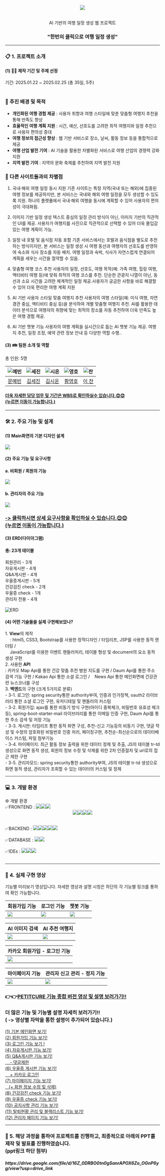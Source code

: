 <div align="center">
<img src="https://github.com/user-attachments/assets/3145af06-85b8-4d7b-9b3b-e0bbbc236350">


</br> AI 기반의 여행 일정 생성 웹 프로젝트</br>
<h3>"한번의 클릭으로 여행 일정 생성"</h3>
</div>
<!--
##목차</br>
[1. 프로젝트 소개](#1-프로젝트-소개)
[2. 개발 기간](#2-개발-기간)
[3. 팀원 소개](#3-팀원-소개)-->
<!-- <h3>-AI와 Spring framework의 MVC 패턴을 기반으로 한 Spring boot 웹 서비스 개발-</h3></br> -->
<div>

<hr>
<h3>📋 1. 프로젝트 소개</h3>
<h4>(1) 💁‍♀ 제작 기간 및 주제 선정 </h4>
<!-- 팀원 - 총 5명</br> -->
기간: 2025.01.22 ~ 2025.02.25 (총 35일, 5주)</br></br>

### 🚀 추진 배경 및 목적

- **개인화된 여행 경험 제공** : 사용자 취향과 여행 스타일에 맞춘 맞춤형 여행지 추천을 통해 만족도 향상
- **효율적인 여행 계획 지원** : 시간, 예산, 선호도를 고려한 최적 여행지와 일정 추천으로 사용자 편의성 증대
- **여행 정보의 접근성 향상** : 웹 기반 서비스로 장소, 날씨, 활동 정보 등을 통합적으로 제공
- **여행 산업 발전 기여** : AI 기술을 활용한 차별화된 서비스로 여행 산업의 경쟁력 강화 지원
- **지역 발전 기여** : 지역의 문화 축제를 추천하여 지역 발전 지원

### 🌟 다른 사이트들과의 차별점

1. 국내·해외 여행 일정 동시 지원
기존 사이트는 특정 지역(국내 또는 해외)에 집중된 여행 정보를 제공하지만, 본 서비스는 국내와 해외 여행 일정을 모두 생성할 수 있도록 지원.
하나의 플랫폼에서 국내·해외 여행을 동시에 계획할 수 있어 사용자의 편의성이 극대화됨.

2. 이미지 기반 일정 생성
텍스트 중심의 일정 관리 방식이 아닌, 이미지 기반의 직관적인 UI를 제공.
사용자가 여행지를 사진으로 직관적으로 선택할 수 있어 더욱 몰입감 있는 여행 계획이 가능.

3. 일정 내 호텔 및 음식점 자동 포함
기존 서비스에서는 호텔과 음식점을 별도로 추천하는 방식이지만, 본 서비스는 일정 생성 시 여행 동선과 여행자의 선호도를 반영하여 숙소와 식사 장소를 자동 배치.
여행 일정과 숙박, 식사가 자연스럽게 연결되어 계획을 세우는 시간을 절약할 수 있음.

4. 맞춤형 여행 코스 추천
사용자의 일정, 선호도, 여행 목적(예: 가족 여행, 힐링 여행, 액티비티 여행 등)에 맞춰 최적의 여행 코스를 추천.
단순한 관광지 나열이 아닌, 동선과 소요 시간을 고려한 체계적인 일정 제공.사용자가 궁금한 사항을 바로 해결할 수 있어 더욱 편리한 여행 계획 지원

5. AI 기반 사용자 스타일 맞춤 여행지 추천
사용자의 여행 스타일(예: 미식 여행, 자연경관 중심, 액티비티 중심 등)을 분석하여 개별 맞춤형 여행지 추천.
AI를 활용한 데이터 분석으로 여행자의 취향에 맞는 최적의 장소를 자동 추천하여 더욱 만족도 높은 여행 경험 제공.

6. AI 기반 챗봇 기능
사용자의 여행 계획을 실시간으로 돕는 AI 챗봇 기능 제공.
여행지 추천, 일정 조정, 예약 관련 정보 안내 등 다양한 역할 수행..






<h4>(3) 👪 팀원 소개 및 역할</h4>
총 인원: 5명
<markdown-accessiblity-table data-catalyst=""><table>
<thead>

<tr>
<th align="center"><img src="https://github.com/user-attachments/assets/9746b334-38e3-48dc-b845-92bb2e712536" alt="예빈"></th>
<th align="center"><img src="https://github.com/user-attachments/assets/5ce4153e-b2d9-4471-8716-d11b9f9d1ef7" alt="세진"></th>
<th align="center"><img src="https://github.com/user-attachments/assets/e0d4287e-5e7a-4a30-abf7-ed4e086749d3" alt="시온"></th>
<th align="center"><img src="https://github.com/user-attachments/assets/9ca11ff9-bc31-40f8-aadf-218d30faef66" alt="영호"></th>
<th align="center"><img src="https://github.com/user-attachments/assets/2fd436db-2c51-4d13-b458-b011aa7e0c7a" alt="찬"></th>
</tr>
</thead>
<tbody>
<tr>
<td align="center"><a href="https://github.com/PlaidMoon99">문예빈</a></td>
<td align="center"><a href="https://github.com/WRL-SPR">김세진</a></td>
<td align="center"><a href="https://github.com/KIMMZN">김시온</a></td>
<td align="center"><a href="https://github.com/gupal05">황영호</a></td>
<td align="center"><a href="https://github.com/LC-coder33">이 찬</a></td>
</tr>

</tbody>
</table></markdown-accessiblity-table>
<h4><a href="https://docs.google.com/spreadsheets/d/1691oZu4AoRfvp4sOnOU6rI8rCsYTJyNZ/edit?usp=sharing&ouid=116827594504805858320&rtpof=true&sd=true">
  더욱 자세한 담당 업무 및 기간은 WBS로 확인하실수 있습니다.😊😊</br>(누르면 이동이 가능합니다.)</a></h4>

<hr>
<h3>🛠️ 2. 주요 기능 및 설계</h3>
<h4>(1) Main화면의 기본 디자인 설계</h4>
<img src="https://github.com/user-attachments/assets/f5b786b0-7173-4c7a-b337-91ae8bf050c0" width="width 30%" height="height 40%">
<h4>(2) 주요 기능 및 요구사항</h4>
<h4>a. 비회원 / 회원의 기능</h4>
<img src="https://github.com/user-attachments/assets/fb29d40a-d3a4-4177-bf61-06b26e34e40f">
<h4>b. 관리자의 주요 기능</h4>
<img src="https://github.com/user-attachments/assets/ed443dbc-001e-430b-8e60-13963dea5b04"></br>
<h3><a href="https://docs.google.com/spreadsheets/d/16US4o8_Yy0UbsYzRZtFX-uC85ofW8f5_WLkOHVndZIU/edit?gid=0#gid=0">-> 클릭하시면 상세 요구사항을 확인하실 수 있습니다.😊😊</br>(누르면 이동이 가능합니다.)</a></h3>
<h4>(3) ERD(다이아그램)</h4>
<span>
<h4>총: 23개 테이블</h4>
회원관리 - 3개</br>
자유게시판 - 4개</br>
Q&A게시판 - 4개</br>
우울증게시판 - 5개</br>
건강검진 check - 2개</br>
우울증 check - 1개</br>
관리자 전용 - 4개</br></br>
</span>
<img src="https://github.com/user-attachments/assets/c630786b-523c-46ab-b1c8-6106325684ee" alt="ERD">
<h4>(4) 어떤 기술들을 실제 구현해보았나?</h4>
<spna>1. <b>View</b>의 제작</br>
         &nbsp;&nbsp;&nbsp; : html5, CSS3, Bootstrap를 사용한 정적디자인 / 타임리프, JSP를 사용한 동적 렌더링 /</br>
         &nbsp;&nbsp;&nbsp; JavaScript를 이용한 이벤트 핸들러처리, 테이블 형성 및 document의 요소 동적 생성 구현</spna>
<div>2. 사용한 <b>API</b></br>
  : 카카오 Map Api를 통한 건강 맞춤 추천 병원 지도를 구현 / Daum Api를 통한 주소 검색 기능 구현 / Kakao Api 통한 소셜 로그인 /
  &nbsp;&nbsp;&nbsp;News Api 통한 메인화면에 건강관련 뉴스코너를 구성</div>
<div>3. <b>백엔드</b>의 구현 (크게 5가지로 분류) </br>
  - 3-1. 로그인: spring security통한 authority부여, 인증과 인가정책, oauth2 라이브러리 통한 소셜 로그인 구현, 유저디테일 및 핸들러의 커스텀</br>
  - 3-2. 회원가입: ajax를 통한 비동기 방식 구현(아이디 중복체크, 비밀번호 유효성 체크 등), spring-boot-starter-mail 라이브러리를 통한 이메일 인증 구현, Daum Api를 통한 주소 검색 및 저장 기능</br>
  - 3-3. 게시판: 타임리프 통한 동적 화면 구성, 추천-신고 기능등의 비동기 구현, 댓글 작성 및 수정의 암호화된 비밀번호 인증 처리, 페이징구현, 추천순-최신순으로의 데이터베이스 커스텀, 파일 첨부기능</br>
  - 3-4. 마이페이지: 최근 활동 정보 출력을 위한 데이터 정제 및 추출, JS의 테이블 tr-td 생성으로 화면 동적 생성, 회원의 정보 수정 및 삭제를 위한 2차 인증절차 및 url로의 접근 제한 구현</br>
  - 3-5. 관리자모드: spring security통한 authority부여, JS의 테이블 tr-td 생성으로 화면 동적 생성, 관리자가 조회할 수 있는 데이터의 커스텀 및 정제</br>
<hr>
<h3>💻 3. 개발 환경</h3>
⚙️ 개발 환경
<div display="inline">✅FRONTEND : <img src="https://img.shields.io/badge/HTML5-E34F26?style=for-the-badge&logo=HTML5&logoColor=white"><img src="https://img.shields.io/badge/CSS3-1572B6?style=for-the-badge&logo=CSS3&logoColor=white"><img src="https://img.shields.io/badge/JavaScript-F7DF1E?style=for-the-badge&logo=JavaScript&logoColor=white"><div align="center"><img src="https://img.shields.io/badge/Thymeleaf-005F0F?style=for-the-badge&logo=Thymeleaf&logoColor=white"><img src="https://img.shields.io/badge/Bootstrapap-7952B3?style=for-the-badge&logo=bootstrap&logoColor=white"/><img src="https://img.shields.io/badge/JSON-000000?style=for-the-badge&logo=json&logoColor=white"/><img src="https://img.shields.io/badge/jquery-0769AD?style=for-the-badge&logo=jquery&logoColor=white"></div>
  <br></div></br>
<div display="inline">
✅BACKEND : <img src="https://img.shields.io/badge/springboot-6DB33F?style=for-the-badge&logo=springboot&logoColor=white"><img src="https://img.shields.io/badge/java-007396?style=for-the-badge&logo=OpenJDK&logoColor=white"><img src="https://img.shields.io/badge/Spring Security-6DB33F?style=for-the-badge&logo=Spring Security&logoColor=white"><img src="https://img.shields.io/badge/Apache Tomcat-F8DC75?style=for-the-badge&logo=apachetomcat&logoColor=black"/><img src="https://img.shields.io/badge/MyBatis-000000?style=for-the-badge&logo=MyBatis&logoColor=white"> 
</div></br>
<div display="inline">
✅DATABASE : <img src="https://img.shields.io/badge/MariaDB-003545?style=for-the-badge&logo=mariaDB&logoColor=white"/><img src="https://img.shields.io/badge/dbeaver-gray?style=for-the-badge"></div></br>
<div display="inline">
✅IDEs : <img src="https://img.shields.io/badge/IntelliJ%20IDEAE-000000?style=for-the-badge&logo=EclipseIDE&logoColor=white" /><img src="https://img.shields.io/badge/Visual%20Studio%20Code-007ACC?style=for-the-badge&logo=VisualStudioCode&logoColor=white"/><img src="https://img.shields.io/badge/Eclipse%20IDE-2C2255?style=for-the-badge&logo=EclipseIDE&logoColor=white" />
</div></br>
<hr>
<h3> 📼 4. 실제 구현 영상 </h3>
<p dir="auto">기능별 미리보기 영상입니다. 자세한 영상과 설명 시청은 하단의 각 기능별 링크를 통하여 확인 가능합니다.</p>
<markdown-accessiblity-table data-catalyst=""><table>
<thead>
<tr>
<th align="center">회원가입 기능</th>
<th align="center">로그인 기능</th>
<th align="center">챗봇 기능</th>
</tr>
</thead>
<tbody>
<tr>
<td><img src="https://github.com/user-attachments/assets/d92d178b-a9a4-476a-9309-72d6ad778471"></td>
<td><img src="https://github.com/user-attachments/assets/1f0dc8b3-df32-4f1a-9329-b49b86cf1b23"></td>
<td><img src="https://github.com/user-attachments/assets/a7167420-2133-4059-951c-4ff0008a30e7"></td>
</tr>
</tbody>
</table></markdown-accessiblity-table>
<markdown-accessiblity-table data-catalyst=""><table>
<thead>
<tr>
<th align="center">AI 이미지 검색</th>
<th align="center">AI 추천 여행지</th>
</tr>
</thead>
<tbody>
<tr>
<td><img src="https://github.com/user-attachments/assets/390e5e4a-c594-49ad-867a-075d7be656da">
</td>
<td><img src="https://github.com/user-attachments/assets/59904532-2a00-4717-8dff-4799c2a854ac"></td>
</tr>
</tbody>
</table></markdown-accessiblity-table>
<markdown-accessiblity-table data-catalyst=""><table>
<thead>
<tr>
<th align="center">카카오 회원가입 - 로그인 기능</th>
</tr>
</thead>
<tbody>
<tr>
<td><img src="https://github.com/user-attachments/assets/35314266-dc86-42c1-a5dd-878a325dd908">
</td>
</tr>
</tbody>
</table></markdown-accessiblity-table>
</table></markdown-accessiblity-table>
<markdown-accessiblity-table data-catalyst=""><table>
<thead>
<tr>
<th align="center">마이페이지 기능</th>
<th align="center">관리자 신고 관리 - 정지 기능</th>
</tr>
</thead>
<tbody>
<tr>
<td><img src="https://github.com/user-attachments/assets/c827addf-b854-4500-8f65-4894c3c9b709">
</td>
<td><img src="https://github.com/user-attachments/assets/7699db94-ac60-4c2e-a821-e35afd7bfabf">
</td>
</tr>
</tbody>
</table></markdown-accessiblity-table>
<h3>👉👉<a href="https://youtu.be/OBIiHWSFoac">PETITCURE 기능 종합 버전 영상 및 설명 보러가기!!</a></h3>
<h3>더 많은 기능 및 기능별 설명 자세히 보러가기!!</br>( -> 영상별 자막을 통한 설명이 추가되어 있습니다.)</h3>
<a href="https://www.youtube.com/watch?v=en9syPim3Z4">(1) 기본 메인화면 보기!</a></br>
<a href="https://www.youtube.com/watch?v=7DGF0gJPiAY">(2) 회원가입 기능 보기!</a></br>
<a href="https://www.youtube.com/watch?v=icFCi6NpcXM">(3) 로그인 기능 보기 !</a></br>
<a href="https://youtu.be/jzuRroEn6p8">(4) 자유게시판 기능 보기!</a></br>
<a href="https://youtu.be/2qLPKIujQrM">(5) Q&A게시판 기능 보기! </br>
&nbsp;&nbsp;&nbsp;    - 댓글제한</a></br>
<a href="https://www.youtube.com/watch?v=z3MxpA2ZFKE">(6) 우울증 게시판 기능 보기!</br>
&nbsp;&nbsp;&nbsp;   + 카카오 로그인</a></br>
<a href="https://www.youtube.com/watch?v=EXJeOeM43WQ&feature=youtu.be">(7) 마이페이지 기능 보기!</br>
&nbsp;&nbsp;&nbsp;(+ 회원 정보 수정 및 삭제)</a></br>
<a href="https://youtu.be/TSHQcxzJQqY">(8) 건강검진 check 기능 보기!</a></br>
<a href="https://youtu.be/ALDZ6Ou3t0U">(9) 우울증 check 기능 보기!</a></br>
<a href="https://www.youtube.com/watch?v=_ev_hWKM8-o&feature=youtu.be">(10) 공지사항 관리 기능 보기!</a></br>
<a href="https://youtu.be/qVKWJTnlVoE">(11) 탈퇴현황 관리 및 블랙리스트 기능 보기!</a></br>
<a href="https://www.youtube.com/watch?v=w06MhWS4wvM">(12) 관리자 페이지 기능 보기!</a></br>
<hr>
<h3>📣 5. 해당 과정을 통하여 프로젝트를 진행하고, 최종적으로 아래의 PPT를 제작 및 발표를 진행하였습니다. </br>
         (ppt링크 하단 첨부)</h3>
<h5>https://drive.google.com/file/d/16Z_0DRBO0tn0gSanrAPOX6Zo_OGnP6yg/view?usp=drive_link</h5>
